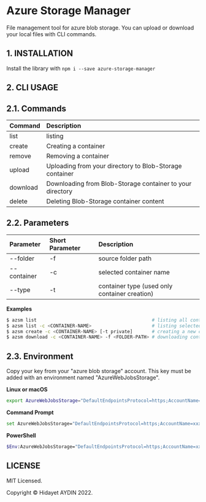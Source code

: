 # Azure Storage Manager

File management tool for azure blob storage. You can upload or download your local files with CLI commands.

## 1. INSTALLATION

Install the library with `npm i --save azure-storage-manager`

## 2. CLI USAGE

## 2.1. Commands

| Command  | Description                                               |
| :------- | :-------------------------------------------------------- |
| list     | listing                                                   |
| create   | Creating a container                                      |
| remove   | Removing a container                                      |
| upload   | Uploading from your directory to Blob-Storage container   |
| download | Downloading from Blob-Storage container to your directory |
| delete   | Deleting Blob-Storage container content                   |

## 2.2. Parameters

| Parameter   | Short Parameter | Description                                   |
| :---------- | :-------------- | :-------------------------------------------- |
| --folder    | -f              | source folder path                            |
| --container | -c              | selected container name                       |
| --type      | -t              | container type (used only container creation) |

**Examples**

```bash
$ azsm list                                          # listing all container name
$ azsm list -c <CONTAINER-NAME>                      # listing selected container content
$ azsm create -c <CONTAINER-NAME> [-t private]       # creating a new container
$ azsm download -c <CONTAINER-NAME> -f <FOLDER-PATH> # downloading container content
```

## 2.3. Environment

Copy your key from your "azure blob storage" account. This key must be added with an environment named "AzureWebJobsStorage".

**Linux or macOS**

```bash
export AzureWebJobsStorage="DefaultEndpointsProtocol=https;AccountName=xxx;AccountKey=xxx;EndpointSuffix=core.windows.net"
```

**Command Prompt**

```bash
set AzureWebJobsStorage="DefaultEndpointsProtocol=https;AccountName=xxx;AccountKey=xxx;EndpointSuffix=core.windows.net"
```

**PowerShell**

```bash
$Env:AzureWebJobsStorage="DefaultEndpointsProtocol=https;AccountName=xxx;AccountKey=xxx;EndpointSuffix=core.windows.net"
```

## LICENSE

MIT Licensed.

Copyright © Hidayet AYDIN 2022.
